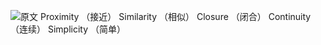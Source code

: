 ![原文](http://cdc.tencent.com/2010/07/23/%E6%A0%BC%E5%BC%8F%E5%A1%94%E5%BF%83%E7%90%86%E5%AD%A65%E9%A1%B9%E6%B3%95%E5%88%99%E7%9A%84%E5%AD%A6%E4%B9%A0%E4%B8%8E%E6%80%9D%E8%80%83/)
Proximity （接近）
Similarity （相似）
Closure （闭合）
Continuity （连续）
Simplicity （简单）
